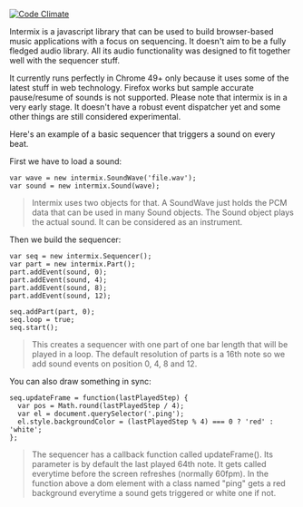 [![Code Climate](https://codeclimate.com/github/RolandJansen/intermix.js/badges/gpa.svg)](https://codeclimate.com/github/RolandJansen/intermix.js)

Intermix is a javascript library that can be used to build browser-based music applications with a focus on sequencing. It doesn't aim to be a fully fledged audio library. All its audio functionality was designed to fit together well with the sequencer stuff.

It currently runs perfectly in Chrome 49+ only because it uses some of the latest stuff in web technology. Firefox works but sample accurate pause/resume of sounds is not supported. Please note that intermix is in a very early stage. It doesn't have a robust event dispatcher yet and some other things are still considered experimental.

Here's an example of a basic sequencer that triggers a sound on every beat.

First we have to load a sound:

    var wave = new intermix.SoundWave('file.wav');
    var sound = new intermix.Sound(wave);

> Intermix uses two objects for that. A SoundWave just holds the PCM data that can be used in many Sound objects. The Sound object plays the actual sound. It can be considered as an instrument.

Then we build the sequencer:

    var seq = new intermix.Sequencer();
    var part = new intermix.Part();
    part.addEvent(sound, 0);
    part.addEvent(sound, 4);
    part.addEvent(sound, 8);
    part.addEvent(sound, 12);

    seq.addPart(part, 0);
    seq.loop = true;
    seq.start();

> This creates a sequencer with one part of one bar length that will be played in a loop. The default resolution of parts is a 16th note so we add sound events on position 0, 4, 8 and 12.

You can also draw something in sync:

    seq.updateFrame = function(lastPlayedStep) {
      var pos = Math.round(lastPlayedStep / 4);
      var el = document.querySelector('.ping');
      el.style.backgroundColor = (lastPlayedStep % 4) === 0 ? 'red' : 'white';
    };

> The sequencer has a callback function called updateFrame(). Its parameter is by default the last played 64th note. It gets called everytime before the screen refreshes (normally 60fpm). In the function above a dom element with a class named "ping" gets a red background everytime a sound gets triggered or white one if not.
